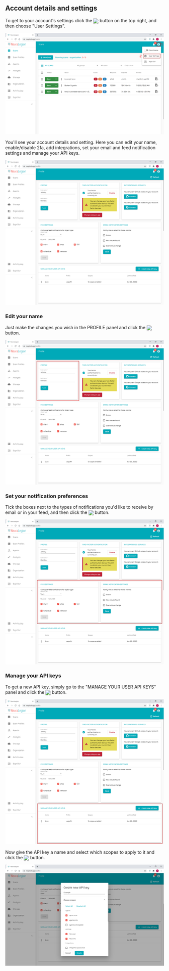 ## Account details and settings

To get to your account's settings click the <img src="user-guide/personal-account-administration/media/user_button.png" width="2.5%" style="margin-bottom:-4px;"> button on the top right, and then choose "User Settings".

![Personal Account Details 01](media/personal-account-details-01.png ':size=100%')

You'll see your account details and setting. Here you can edit your name, enable/disable 2fa, add integrations, set your email and feed notification settings and manage your API keys.

![Personal Account Details 02](media/personal-account-details-02.png ':size=100%')

### Edit your name

Just make the changes you wish in the PROFILE panel and click the <img src="user-guide/personal-account-administration/media/save_button.png" width="4.5%" style="margin-bottom:-4px;"> button.

![Personal Account Details 03](media/personal-account-details-03.png ':size=100%')

### Set your notification preferences

Tick the boxes next to the types of notifications you'd like to receive by email or in your feed, and then click the <img src="user-guide/personal-account-administration/media/save_button.png" width="4.5%" style="margin-bottom:-4px;"> button.

![Personal Account Details 04](media/personal-account-details-04.png ':size=100%')

### Manage your API keys

To get a new API key, simply go to the "MANAGE YOUR USER API KEYS" panel and click the <img src="user-guide/personal-account-administration/media/api_button.png" width="11.5%" style="margin-bottom:-4px;"> button.

![Personal Account Details 05](media/personal-account-details-05.png ':size=100%')

Now give the API key a name and select which scopes to apply to it and click the <img src="user-guide/personal-account-administration/media/create_button.png" width="5%" style="margin-bottom:-4px;"> button.

![Personal Account Details 06](media/personal-account-details-06.png ':size=100%')
